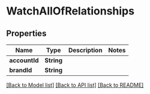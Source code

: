 # WatchAllOfRelationships

## Properties
Name | Type | Description | Notes
------------ | ------------- | ------------- | -------------
**accountId** | **String** |  | 
**brandId** | **String** |  | 

[[Back to Model list]](../README.md#documentation-for-models) [[Back to API list]](../README.md#documentation-for-api-endpoints) [[Back to README]](../README.md)


